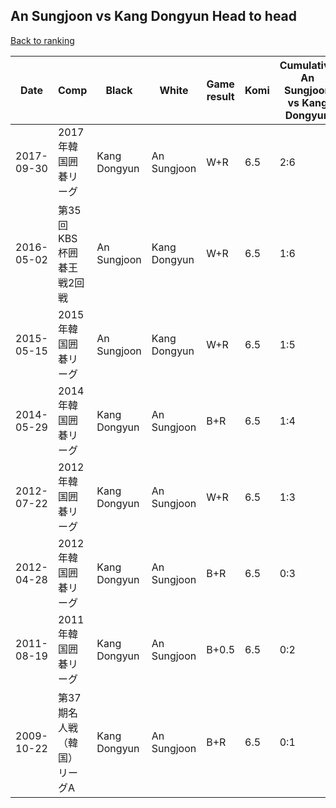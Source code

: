 ## An Sungjoon vs Kang Dongyun Head to head

[Back to ranking](../../index.md)




| **Date** | **Comp** | **Black** | **White** | **Game result** | **Komi** | **Cumulative An Sungjoon vs Kang Dongyun** | **An Sungjoon streak** | **Kang Dongyun streak** | 
| --- | --- | --- | --- | --- | --- | --- | --- | --- |
| 2017-09-30 | 2017年韓国囲碁リーグ | Kang Dongyun | An Sungjoon | W+R | 6.5 | 2:6 | 1 | 0 | 
| 2016-05-02 | 第35回KBS杯囲碁王戦2回戦 | An Sungjoon | Kang Dongyun | W+R | 6.5 | 1:6 | 0 | 3 | 
| 2015-05-15 | 2015年韓国囲碁リーグ | An Sungjoon | Kang Dongyun | W+R | 6.5 | 1:5 | 0 | 2 | 
| 2014-05-29 | 2014年韓国囲碁リーグ | Kang Dongyun | An Sungjoon | B+R | 6.5 | 1:4 | 0 | 1 | 
| 2012-07-22 | 2012年韓国囲碁リーグ | Kang Dongyun | An Sungjoon | W+R | 6.5 | 1:3 | 1 | 0 | 
| 2012-04-28 | 2012年韓国囲碁リーグ | Kang Dongyun | An Sungjoon | B+R | 6.5 | 0:3 | 0 | 3 | 
| 2011-08-19 | 2011年韓国囲碁リーグ | Kang Dongyun | An Sungjoon | B+0.5 | 6.5 | 0:2 | 0 | 2 | 
| 2009-10-22 | 第37期名人戦（韓国）リーグA | Kang Dongyun | An Sungjoon | B+R | 6.5 | 0:1 | 0 | 1 |




